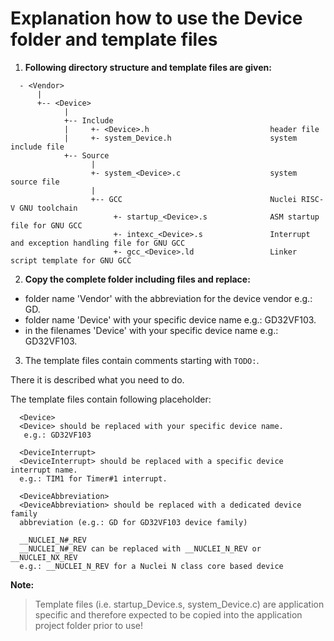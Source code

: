 # Explanation how to use the Device folder and template files

1. **Following directory structure and template files are given:**

~~~
  - <Vendor>
      |
      +-- <Device>
            |
            +-- Include
            |     +- <Device>.h                           header file
            |     +- system_Device.h                      system include file
            +-- Source
                  |
                  +- system_<Device>.c                    system source file
                  |
                  +-- GCC                                 Nuclei RISC-V GNU toolchain
                       +- startup_<Device>.s              ASM startup file for GNU GCC
                       +- intexc_<Device>.s               Interrupt and exception handling file for GNU GCC
                       +- gcc_<Device>.ld                 Linker script template for GNU GCC
~~~

2. **Copy the complete folder including files and replace:**
- folder name 'Vendor' with the abbreviation for the device vendor  e.g.: GD.
- folder name 'Device' with your specific device name e.g.: GD32VF103.
- in the filenames 'Device' with your specific device name e.g.: GD32VF103.

3. The template files contain comments starting with `TODO:`.

There it is described what you need to do.

The template files contain following placeholder:

~~~
  <Device>
  <Device> should be replaced with your specific device name.
   e.g.: GD32VF103

  <DeviceInterrupt>
  <DeviceInterrupt> should be replaced with a specific device interrupt name.
  e.g.: TIM1 for Timer#1 interrupt.

  <DeviceAbbreviation>
  <DeviceAbbreviation> should be replaced with a dedicated device family
  abbreviation (e.g.: GD for GD32VF103 device family)

  __NUCLEI_N#_REV
  __NUCLEI_N#_REV can be replaced with __NUCLEI_N_REV or __NUCLEI_NX_REV
  e.g.: __NUCLEI_N_REV for a Nuclei N class core based device
~~~


**Note:**
> Template files (i.e. startup_Device.s, system_Device.c) are application
> specific and therefore expected to be copied into the application project
> folder prior to use!

